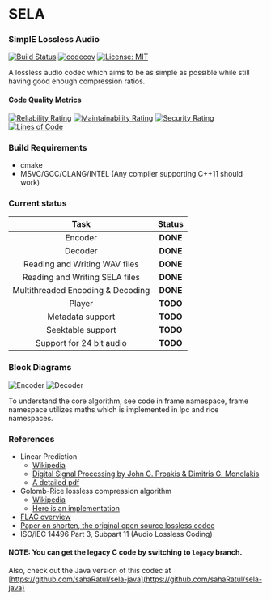 
# SELA
### SimplE Lossless Audio
[![Build Status](https://travis-ci.org/sahaRatul/sela.svg?branch=master)](https://travis-ci.org/sahaRatul/sela)
[![codecov](https://codecov.io/gh/sahaRatul/sela/branch/master/graph/badge.svg)](https://codecov.io/gh/sahaRatul/sela)
[![License: MIT](https://img.shields.io/badge/License-MIT-blue.svg)](https://opensource.org/licenses/MIT)

A lossless audio codec which aims to be as simple as possible while still having good enough compression ratios. 

#### Code Quality Metrics
[![Reliability Rating](https://sonarcloud.io/api/project_badges/measure?project=sahaRatul_sela&metric=reliability_rating)](https://sonarcloud.io/dashboard?id=sahaRatul_sela)
[![Maintainability Rating](https://sonarcloud.io/api/project_badges/measure?project=sahaRatul_sela&metric=sqale_rating)](https://sonarcloud.io/dashboard?id=sahaRatul_sela)
[![Security Rating](https://sonarcloud.io/api/project_badges/measure?project=sahaRatul_sela&metric=security_rating)](https://sonarcloud.io/dashboard?id=sahaRatul_sela)
[![Lines of Code](https://sonarcloud.io/api/project_badges/measure?project=sahaRatul_sela&metric=ncloc)](https://sonarcloud.io/dashboard?id=sahaRatul_sela)

### Build Requirements
- cmake
- MSVC/GCC/CLANG/INTEL (Any compiler supporting C++11 should work)

### Current status
|Task|Status|
|:----:|:------:|
|Encoder|**DONE**|
|Decoder|**DONE**|
|Reading and Writing WAV files|**DONE**|
|Reading and Writing SELA files|**DONE**|
|Multithreaded Encoding & Decoding|**DONE**|
|Player|**TODO**|
|Metadata support|**TODO**|
|Seektable support|**TODO**|
|Support for 24 bit audio|**TODO**|

### Block Diagrams
![Encoder](https://cloud.githubusercontent.com/assets/12273725/8868411/c24585e6-31f5-11e5-937a-e3c11c632704.png)
![Decoder](https://cloud.githubusercontent.com/assets/12273725/8868418/cbb6a1dc-31f5-11e5-91f6-8290766baa34.png)

To understand the core algorithm, see code in frame namespace, frame namespace utilizes maths which is implemented in lpc and rice namespaces.

### References
- Linear Prediction
  - [Wikipedia](https://en.wikipedia.org/wiki/Linear_prediction)
  - [Digital Signal Processing by John G. Proakis & Dimitris G. Monolakis](http://www.amazon.com/Digital-Signal-Processing-4th-Edition/dp/0131873741)
  - [A detailed pdf](http://www.ece.ucsb.edu/Faculty/Rabiner/ece259/digital%20speech%20processing%20course/lectures_new/Lecture%2013_winter_2012_6tp.pdf)
- Golomb-Rice lossless compression algorithm
  - [Wikipedia](https://en.wikipedia.org/wiki/Golomb_coding)
  - [Here is an implementation](http://michael.dipperstein.com/rice/index.html)
- [FLAC overview](https://xiph.org/flac/documentation_format_overview.html)
- [Paper on shorten, the original open source lossless codec](ftp://svr-ftp.eng.cam.ac.uk/pub/reports/robinson_tr156.ps.Z)
- ISO/IEC 14496 Part 3, Subpart 11 (Audio Lossless Coding)

#### NOTE:  You can get the legacy  C code by switching to `legacy` branch.

Also, check out the Java version of this codec at [https://github.com/sahaRatul/sela-java](https://github.com/sahaRatul/sela-java)
